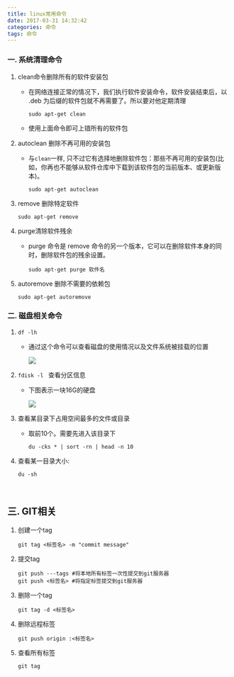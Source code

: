 ```yaml
---
title: linux常用命令
date: 2017-03-31 14:32:42
categories: 命令
tags: 命令
---
```




### 一. 系统清理命令
1. clean命令删除所有的软件安装包

   * 在网络连接正常的情况下，我们执行软件安装命令，软件安装结束后，以 .deb 为后缀的软件包就不再需要了。所以要对他定期清理

     ```shell
     sudo apt-get clean
     ```

   * 使用上面命令即可上错所有的软件包

2. autoclean 删除不再可用的安装包

   - 与`clean`一样, 只不过它有选择地删除软件包：那些不再可用的安装包(比如，你再也不能够从软件仓库中下载到该软件包的当前版本、或更新版本)。

     ```shell
     sudo apt-get autoclean
     ```

   <!-- more -->

3. remove 删除特定软件

   ```shell
   sudo apt-get remove
   ```

4. purge清除软件残余

   * purge 命令是 remove 命令的另一个版本，它可以在删除软件本身的同时，删除软件包的残余设置。

     ```shell
     sudo apt-get purge 软件名
     ```

5. autoremove 删除不需要的依赖包

   ```shell
   sudo apt-get autoremove
   ```

### 二. 磁盘相关命令

1. `df -lh`

   * 通过这个命令可以查看磁盘的使用情况以及文件系统被挂载的位置

     ![](https://ww4.sinaimg.cn/large/006tNc79gy1fe60rpiwfkj30li0860uk.jpg)

2. `fdisk -l ` 查看分区信息

   * 下图表示一块16G的硬盘

     ![](https://ww2.sinaimg.cn/large/006tNc79gy1fe60v7gzrnj30qu08u0v8.jpg)

3. 查看某目录下占用空间最多的文件或目录

   * 取前10个。需要先进入该目录下

     ```shell
     du -cks * | sort -rn | head -n 10
     ```

4. 查看某一目录大小:

   ```shell
   du -sh
   ```

   ​

## 三.  GIT相关

1. 创建一个tag

   ```shell
   git tag <标签名> -m "commit message"
   ```

2. 提交tag

   ```Shell
   git push ---tags #将本地所有标签一次性提交到git服务器
   git push <标签名> #将指定标签提交到git服务器
   ```

3. 删除一个tag

   ```shell
   git tag -d <标签名>
   ```

4. 删除远程标签

   ```shell
   git push origin :<标签名>
   ```

5. 查看所有标签

   ```shell
   git tag
   ```

